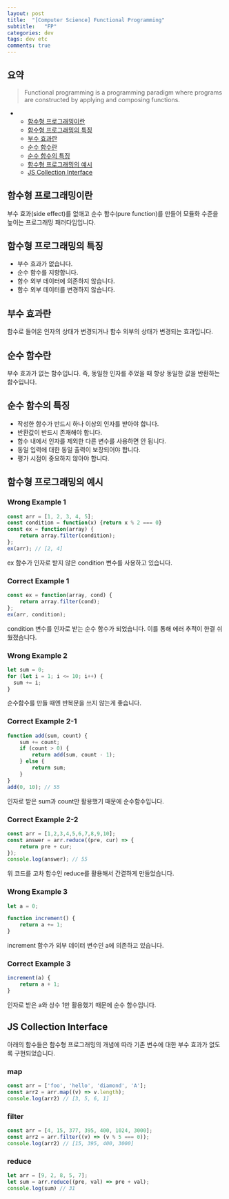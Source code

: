 ```yaml
---
layout: post
title:  "[Computer Science] Functional Programming"
subtitle:   "FP"
categories: dev
tags: dev etc   
comments: true
---
```



## 요약
> Functional programming is a programming paradigm where programs are constructed by applying and composing functions.
  
- 
    - [함수형 프로그래밍이란](#함수형-프로그래밍이란) 
    - [함수형 프로그래밍의 특징](#함수형-프로그래밍의-특징)
    - [부수 효과란](#부수-효과란)
    - [순수 함수란](#순수-함수란)
    - [순수 함수의 특징](#순수-함수의-특징)
    - [함수형 프로그래밍의 예시](#함수형-프로그래밍의-예시)
    - [JS Collection Interface](#JS-Collection-Interface)


## 함수형 프로그래밍이란
부수 효과(side effect)를 없애고 순수 함수(pure function)를 만들어 모듈화 수준을 높이는 프로그래밍 패러다임입니다. 


## 함수형 프로그래밍의 특징
- 부수 효과가 없습니다.
- 순수 함수를 지향합니다.
- 함수 외부 데이터에 의존하지 않습니다.
- 함수 외부 데이터를 변경하지 않습니다.


## 부수 효과란
함수로 들어온 인자의 상태가 변경되거나 함수 외부의 상태가 변경되는 효과입니다.


## 순수 함수란
부수 효과가 없는 함수입니다. 즉, 동일한 인자를 주었을 때 항상 동일한 값을 반환하는 함수입니다.


## 순수 함수의 특징
- 작성한 함수가 반드시 하나 이상의 인자를 받아야 합니다.
- 반환값이 반드시 존재해야 합니다.
- 함수 내에서 인자를 제외한 다른 변수를 사용하면 안 됩니다.
- 동일 입력에 대한 동일 출력이 보장되어야 합니다.
- 평가 시점이 중요하지 않아야 합니다.


## 함수형 프로그래밍의 예시

### Wrong Example 1
```js
const arr = [1, 2, 3, 4, 5];
const condition = function(x) {return x % 2 === 0}
const ex = function(array) {
    return array.filter(condition);
};
ex(arr); // [2, 4]
```

ex 함수가 인자로 받지 않은 condition 변수를 사용하고 있습니다.

### Correct Example 1
```js
const ex = function(array, cond) {
	return array.filter(cond);
};
ex(arr, condition);
```

condition 변수를 인자로 받는 순수 함수가 되었습니다. 이를 통해 에러 추적이 한결 쉬웠졌습니다.

### Wrong Example 2
```js
let sum = 0;
for (let i = 1; i <= 10; i++) {
  sum += i;
}
```

순수함수를 만들 때엔 반복문을 쓰지 않는게 좋습니다.

### Correct Example 2-1
```js
function add(sum, count) {
    sum += count;
    if (count > 0) {
        return add(sum, count - 1);
    } else {
        return sum;
    }
}
add(0, 10); // 55
```

인자로 받은 sum과 count만 활용했기 때문에 순수함수입니다.

### Correct Example 2-2
```js
const arr = [1,2,3,4,5,6,7,8,9,10];
const answer = arr.reduce((pre, cur) => {
	return pre + cur;
});	
console.log(answer); // 55
```

위 코드를 고차 함수인 reduce를 활용해서 간결하게 만들었습니다.

### Wrong Example 3
```js
let a = 0;

function increment() {
    return a += 1;
}
```

increment 함수가 외부 데이터 변수인 a에 의존하고 있습니다.

### Correct Example 3
```js
increment(a) {
	return a + 1;
}
```

인자로 받은 a와 상수 1만 활용했기 때문에 순수 함수입니다.


## JS Collection Interface

아래의 함수들은 함수형 프로그래밍의 개념에 따라 기존 변수에 대한 부수 효과가 없도록 구현되었습니다.

### map
```js
const arr = ['foo', 'hello', 'diamond', 'A'];
const arr2 = arr.map((v) => v.length);
console.log(arr2) // [3, 5, 6, 1]
```

### filter
```js
const arr = [4, 15, 377, 395, 400, 1024, 3000];
const arr2 = arr.filter((v) => (v % 5 === 0));
console.log(arr2) // [15, 395, 400, 3000]
```

### reduce
```js
let arr = [9, 2, 8, 5, 7];
let sum = arr.reduce((pre, val) => pre + val);
console.log(sum) // 31
```
